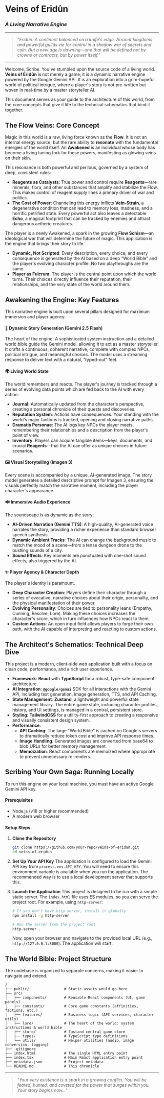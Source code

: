 

# Veins of Eridûn
### _A Living Narrative Engine_

---

> _"Eridûn. A continent balanced on a knife's edge. Ancient kingdoms and powerful guilds vie for control in a shadow war of secrets and coin. But a new age is dawning—one that will be defined not by crowns or contracts, but by power itself."_

---

Welcome, Scribe. You've stumbled upon the source code of a living world. **Veins of Eridûn** is not merely a game; it is a dynamic narrative engine powered by the Google Gemini API. It is an exploration into a grim-hopeful world of political intrigue, where a player's story is not pre-written but woven in real-time by a master storyteller AI.

This document serves as your guide to the architecture of this world, from the core concepts that give it life to the technical schematics that bind it together.

## The Flow Veins: Core Concept

Magic in this world is a raw, living force known as the **Flow**. It is not an internal energy source, but the rare ability to **resonate** with the fundamental energies of the world itself. An **Awakened** is an individual whose body has become a living tuning fork for these powers, manifesting as glowing veins on their skin.

This resonance is both powerful and perilous, governed by a system of deep, consistent rules:
*   **Reagents as Catalysts**: True power and control require **Reagents**—rare minerals, flora, and other substances that amplify and stabilize the Flow. This makes control of reagent supply lines a primary driver of war and politics.
*   **The Cost of Power**: Channeling this energy inflicts **Vein-Strain**, a degenerative condition that can lead to memory loss, madness, and a horrific petrified state. Every powerful act also leaves a detectable **Echo**, a magical footprint that can be tracked by enemies and attract dangerous aetheric creatures.

The player is a newly Awakened, a spark in the growing **Flow Schism**—an ideological war that will determine the future of magic. This application is the engine that brings their story to life.

*   **Dynamic, Not Scripted**: Every description, every choice, and every consequence is generated by the AI based on a deep "World Bible" and the player's evolving character profile. No two playthroughs are the same.
*   **Player as Fulcrum**: The player is the central point upon which the world turns. Their choices directly influence their reputation, their relationships, and the very state of the world around them.

## Awakening the Engine: Key Features

This narrative engine is built upon several pillars designed for maximum immersion and player agency.

#### 📜 **Dynamic Story Generation (Gemini 2.5 Flash)**
The heart of the engine. A sophisticated system instruction and a detailed world bible guide the Gemini model, allowing it to act as a master storyteller. It crafts a continuous, coherent narrative, complete with complex NPCs, political intrigue, and meaningful choices. The model uses a streaming response to deliver text with a natural, "typed-out" feel.

#### 🌍 **Living World State**
The world remembers and reacts. The player's journey is tracked through a series of evolving data points which are fed back to the AI with every action:
*   **Journal**: Automatically updated from the character's perspective, creating a personal chronicle of their quests and discoveries.
*   **Reputation System**: Actions have consequences. Your standing with the world's major factions is tracked, opening and closing narrative paths.
*   **Dramatis Personae**: The AI logs key NPCs the player meets, remembering their relationships and a description from the player's point of view.
*   **Inventory**: Players can acquire tangible items—keys, documents, and crucial **Reagents**—that the AI can offer as unique choices in future scenarios.

#### 🖼️ **Visual Storytelling (Imagen 3)**
Every scene is accompanied by a unique, AI-generated image. The story model generates a detailed descriptive prompt for Imagen 3, ensuring the visuals perfectly match the narrative moment, including the player character's appearance.

#### 🔊 **Immersive Audio Experience**
The soundscape is as dynamic as the story:
*   **AI-Driven Narration (Gemini TTS)**: A high-quality, AI-generated voice narrates the story, providing a richer experience than standard browser speech synthesis.
*   **Dynamic Ambient Tracks**: The AI can change the background music to match the mood of a scene—from a tense dungeon drone to the bustling sounds of a city.
*   **Sound Effects**: Key moments are punctuated with one-shot sound effects, also triggered by the AI.

#### ✨ **Player Agency & Character Depth**
The player's identity is paramount.
*   **Deep Character Creation**: Players define their character through a series of evocative, narrative choices about their origin, personality, and the physical manifestation of their power.
*   **Evolving Personality**: Choices are tied to personality leans (Empathy, Cunning, Resolve, Lore). Making these choices increases the character's score, which in turn influences how NPCs react to them.
*   **Custom Actions**: An open input field allows players to forge their own path, with the AI capable of interpreting and reacting to custom actions.

## The Architect's Schematics: Technical Deep Dive

This project is a modern, client-side web application built with a focus on clean code, performance, and a rich user experience.

*   **Framework**: **React** with **TypeScript** for a robust, type-safe component architecture.
*   **AI Integration**: **`@google/genai`** SDK for all interactions with the Gemini API, including text generation, image generation, TTS, and API Caching.
*   **State Management**: **Zustand**, a lightweight and powerful state management library. The entire game state, including character profiles, history, and UI settings, is managed in a central, persistent store.
*   **Styling**: **TailwindCSS** for a utility-first approach to creating a responsive and visually consistent design system.
*   **Performance**:
    *   **API Caching**: The large "World Bible" is cached on Google's servers to dramatically reduce token cost and improve API response times.
    *   **Image Handling**: Generated images are converted from base64 to blob URLs for better memory management.
    *   **Memoization**: React components are memoized where appropriate to prevent unnecessary re-renders.

## Scribing Your Own Saga: Running Locally

To run this engine on your local machine, you must have an active Google Gemini API key.

#### Prerequisites
*   Node.js (v18 or higher recommended)
*   A modern web browser

#### Setup Steps

1.  **Clone the Repository**
    ```bash
    git clone https://github.com/your-repo/veins-of-eridun.git
    cd veins-of-eridun
    ```

2.  **Set Up Your API Key**
    The application is configured to load the Gemini API key from `process.env.API_KEY`. You will need to ensure this environment variable is available when you run the application. The recommended way is to use a local development server that supports this.

3.  **Launch the Application**
    This project is designed to be run with a simple static server. The `index.html` file uses ES modules, so you can serve the project root. For example, using `http-server`:
    ```bash
    # If you don't have http-server, install it globally
    npm install -g http-server

    # Run the server from the project root
    http-server .
    ```
    Now, open your browser and navigate to the provided local URL (e.g., `http://127.0.0.1:8080`). The application will start.

## The World Bible: Project Structure

The codebase is organized to separate concerns, making it easier to navigate and extend.

```
/
├── public/                # Static assets would go here
├── src/
│   ├── components/        # Reusable React components (UI, game panels)
│   ├── constants/         # Core game constants (affinities, factions, etc.)
│   ├── features/          # Business logic (API services, character utils)
│   ├── lore/              # The heart of the world: system instructions & world bible
│   ├── store/             # Zustand central game store
│   ├── types/             # TypeScript type definitions
│   └── utils/             # Helper utilities (audio, image conversion, logging)
├── .gitignore
├── index.html             # The single HTML entry point
├── index.tsx              # Main React application entry point
├── metadata.json          # Project metadata
└── README.md              # This chronicle
```

---
> _"Your very existence is a spark in a growing conflict. You will be feared, hunted, and coveted for the power that surges within you. Your story begins now..."_